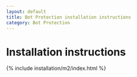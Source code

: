 ```yaml
---
layout: default
title: Bot Protection installation instructions
category: Bot Protection
---
```


# Installation instructions

{% include installation/m2/index.html %}
